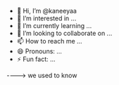 - 👋 Hi, I’m @kaneeyaa
- 👀 I’m interested in ...
- 🌱 I’m currently learning ...
- 💞️ I’m looking to collaborate on ...
- 📫 How to reach me ...
- 😄 Pronouns: ...
- ⚡ Fun fact: ...

<!---
kaneeyaa/kaneeyaa is a ✨ special ✨ repository because its `README.md` (this file) appears on your GitHub profile.
You can click the Preview link to take a look at your changes.
--->

----> we used to know 
